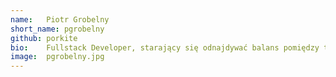 ```yaml
---
name:   Piotr Grobelny
short_name: pgrobelny
github: porkite
bio:    Fullstack Developer, starający się odnajdywać balans pomiędzy tym co piękne a tym co działa. Uwielbia poznawać i używać nowe narzędzia, które dobrze rozwiązują konkretne problemy, a nie tworzą nowe. Wielki fan gier video i horrorów.
image:  pgrobelny.jpg
---
```

